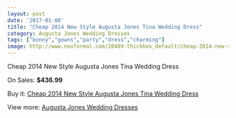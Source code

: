 ```yaml
---
layout: post
date: '2017-01-08'
title: "Cheap 2014 New Style Augusta Jones Tina Wedding Dress"
category: Augusta Jones Wedding Dresses
tags: ["bonny","gowns","party","dress","charming"]
image: http://www.neoformal.com/20489-thickbox_default/cheap-2014-new-style-augusta-jones-tina-wedding-dress.jpg
---
```

Cheap 2014 New Style Augusta Jones Tina Wedding Dress

On Sales: **$436.99**
<a href="https://www.neoformal.com/en/augusta-jones-wedding-dresses-2014/6550-cheap-2014-new-style-augusta-jones-tina-wedding-dress.html"><amp-img layout="responsive" width="600" height="600" src="//www.neoformal.com/20489-thickbox_default/cheap-2014-new-style-augusta-jones-tina-wedding-dress.jpg" alt="Cheap 2014 New Style Augusta Jones Tina Wedding Dress 0" /></a>
<a href="https://www.neoformal.com/en/augusta-jones-wedding-dresses-2014/6550-cheap-2014-new-style-augusta-jones-tina-wedding-dress.html"><amp-img layout="responsive" width="600" height="600" src="//www.neoformal.com/20490-thickbox_default/cheap-2014-new-style-augusta-jones-tina-wedding-dress.jpg" alt="Cheap 2014 New Style Augusta Jones Tina Wedding Dress 1" /></a>

Buy it: [Cheap 2014 New Style Augusta Jones Tina Wedding Dress](https://www.neoformal.com/en/augusta-jones-wedding-dresses-2014/6550-cheap-2014-new-style-augusta-jones-tina-wedding-dress.html "Cheap 2014 New Style Augusta Jones Tina Wedding Dress")

View more: [Augusta Jones Wedding Dresses](https://www.neoformal.com/en/89-augusta-jones-wedding-dresses-2014 "Augusta Jones Wedding Dresses")